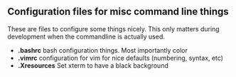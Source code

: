 ## Configuration files for misc command line things

These are files to configure some things nicely. This only matters during development when the commandline is actually used.
- **.bashrc** bash configuration things. Most importantly color
- **.vimrc** configuration for vim for nice defaults (numbering, syntax, etc)
- **.Xresources** Set xterm to have a black background
